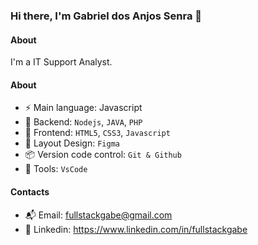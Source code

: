 ### Hi there, I'm Gabriel dos Anjos Senra 👋

#### About
I'm a IT Support Analyst.

#### About
- ⚡️ Main language: Javascript
- 📡 Backend: `Nodejs`, `JAVA`, `PHP`
- 🎉 Frontend: `HTML5`, `CSS3`, `Javascript`
- 🎨 Layout Design: `Figma` 
- 📦️ Version code control: `Git & Github`
- 🔨 Tools: `VsCode`

#### Contacts

- 📬 Email: fullstackgabe@gmail.com
- 👤 Linkedin: https://www.linkedin.com/in/fullstackgabe
